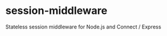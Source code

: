 session-middleware
==================

Stateless session middleware for Node.js and Connect / Express